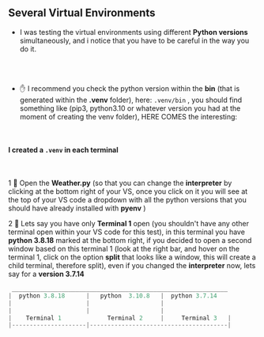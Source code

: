 ## Several Virtual Environments


- I was testing the virtual environments using different **Python versions** simultaneously, and i notice that you have to be careful in the way you do it.



<br>
<br>

- ✋ I recommend you check the python version  within the **bin** (that is generated within the **.venv** folder), here: `.venv/bin` , you should find something like (pip3, python3.10 or whatever version you had at the moment of creating the venv folder), HERE COMES the interesting:


<br>

#### I created a `.venv` in each terminal


<br>

1 🔸 Open the **Weather.py** (so that you can change the **interpreter** by clicking at the bottom right of your VS, once you click on it you will see at the top of your VS code a dropdown with all the python versions that you should have already installed with **pyenv** )


2 🔸 Lets say you have only **Terminal 1** open (you shouldn't have any other terminal open within your VS code for this test), in this terminal you have **python 3.8.18** marked at the bottom right, if you decided to open a second window based on this terminal 1 (look at the right bar, and hover on the terminal 1, click on the option **split** that looks like a window, this will create a child terminal, therefore split), even if you changed the **interpreter** now, lets say for a **version 3.7.14**


```javascript
 _____________________________________________________________
|  python 3.8.18      |   python  3.10.8   |  python 3.7.14
|                     |                    |
|                     |                    |
|    Terminal 1             Terminal 2     |     Terminal 3   |
|---------------------|---------------------------------------|


```